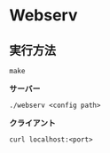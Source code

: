 # Webserv

## 実行方法
```
make
```
**サーバー**
```
./webserv <config path>
```

**クライアント**
```
curl localhost:<port>
```
